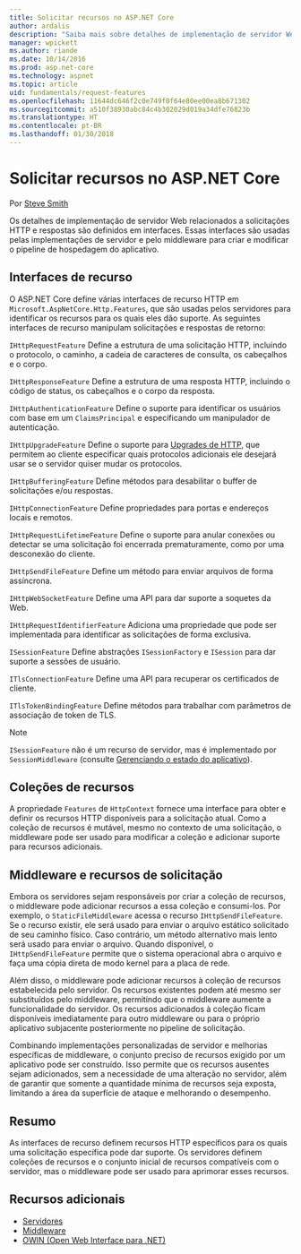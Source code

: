 ```yaml
---
title: Solicitar recursos no ASP.NET Core
author: ardalis
description: "Saiba mais sobre detalhes de implementação de servidor Web relacionados a solicitações HTTP e as respostas que são definidas em interfaces para o ASP.NET Core."
manager: wpickett
ms.author: riande
ms.date: 10/14/2016
ms.prod: asp.net-core
ms.technology: aspnet
ms.topic: article
uid: fundamentals/request-features
ms.openlocfilehash: 11644dc646f2c0e749f0f64e80ee00ea8b671302
ms.sourcegitcommit: a510f38930abc84c4b302029d019a34dfe76823b
ms.translationtype: HT
ms.contentlocale: pt-BR
ms.lasthandoff: 01/30/2018
---
```

# <a name="request-features-in-aspnet-core"></a>Solicitar recursos no ASP.NET Core

Por [Steve Smith](https://ardalis.com/)

Os detalhes de implementação de servidor Web relacionados a solicitações HTTP e respostas são definidos em interfaces. Essas interfaces são usadas pelas implementações de servidor e pelo middleware para criar e modificar o pipeline de hospedagem do aplicativo.

## <a name="feature-interfaces"></a>Interfaces de recurso

O ASP.NET Core define várias interfaces de recurso HTTP em `Microsoft.AspNetCore.Http.Features`, que são usadas pelos servidores para identificar os recursos para os quais eles dão suporte. As seguintes interfaces de recurso manipulam solicitações e respostas de retorno:

`IHttpRequestFeature` Define a estrutura de uma solicitação HTTP, incluindo o protocolo, o caminho, a cadeia de caracteres de consulta, os cabeçalhos e o corpo.

`IHttpResponseFeature` Define a estrutura de uma resposta HTTP, incluindo o código de status, os cabeçalhos e o corpo da resposta.

`IHttpAuthenticationFeature` Define o suporte para identificar os usuários com base em um `ClaimsPrincipal` e especificando um manipulador de autenticação.

`IHttpUpgradeFeature` Define o suporte para [Upgrades de HTTP](https://tools.ietf.org/html/rfc2616.html#section-14.42), que permitem ao cliente especificar quais protocolos adicionais ele desejará usar se o servidor quiser mudar os protocolos.

`IHttpBufferingFeature` Define métodos para desabilitar o buffer de solicitações e/ou respostas.

`IHttpConnectionFeature` Define propriedades para portas e endereços locais e remotos.

`IHttpRequestLifetimeFeature` Define o suporte para anular conexões ou detectar se uma solicitação foi encerrada prematuramente, como por uma desconexão do cliente.

`IHttpSendFileFeature` Define um método para enviar arquivos de forma assíncrona.

`IHttpWebSocketFeature` Define uma API para dar suporte a soquetes da Web.

`IHttpRequestIdentifierFeature` Adiciona uma propriedade que pode ser implementada para identificar as solicitações de forma exclusiva.

`ISessionFeature` Define abstrações `ISessionFactory` e `ISession` para dar suporte a sessões de usuário.

`ITlsConnectionFeature` Define uma API para recuperar os certificados de cliente.

`ITlsTokenBindingFeature` Define métodos para trabalhar com parâmetros de associação de token de TLS.

> [!NOTE]
> `ISessionFeature` não é um recurso de servidor, mas é implementado por `SessionMiddleware` (consulte [Gerenciando o estado do aplicativo](app-state.md)).

## <a name="feature-collections"></a>Coleções de recursos

A propriedade `Features` de `HttpContext` fornece uma interface para obter e definir os recursos HTTP disponíveis para a solicitação atual. Como a coleção de recursos é mutável, mesmo no contexto de uma solicitação, o middleware pode ser usado para modificar a coleção e adicionar suporte para recursos adicionais.

## <a name="middleware-and-request-features"></a>Middleware e recursos de solicitação

Embora os servidores sejam responsáveis por criar a coleção de recursos, o middleware pode adicionar recursos a essa coleção e consumi-los. Por exemplo, o `StaticFileMiddleware` acessa o recurso `IHttpSendFileFeature`. Se o recurso existir, ele será usado para enviar o arquivo estático solicitado de seu caminho físico. Caso contrário, um método alternativo mais lento será usado para enviar o arquivo. Quando disponível, o `IHttpSendFileFeature` permite que o sistema operacional abra o arquivo e faça uma cópia direta de modo kernel para a placa de rede.

Além disso, o middleware pode adicionar recursos à coleção de recursos estabelecida pelo servidor. Os recursos existentes podem até mesmo ser substituídos pelo middleware, permitindo que o middleware aumente a funcionalidade do servidor. Os recursos adicionados à coleção ficam disponíveis imediatamente para outro middleware ou para o próprio aplicativo subjacente posteriormente no pipeline de solicitação.

Combinando implementações personalizadas de servidor e melhorias específicas de middleware, o conjunto preciso de recursos exigido por um aplicativo pode ser construído. Isso permite que os recursos ausentes sejam adicionados, sem a necessidade de uma alteração no servidor, além de garantir que somente a quantidade mínima de recursos seja exposta, limitando a área da superfície de ataque e melhorando o desempenho.

## <a name="summary"></a>Resumo

As interfaces de recurso definem recursos HTTP específicos para os quais uma solicitação específica pode dar suporte. Os servidores definem coleções de recursos e o conjunto inicial de recursos compatíveis com o servidor, mas o middleware pode ser usado para aprimorar esses recursos.

## <a name="additional-resources"></a>Recursos adicionais

* [Servidores](xref:fundamentals/servers/index)
* [Middleware](xref:fundamentals/middleware)
* [OWIN (Open Web Interface para .NET)](xref:fundamentals/owin)
